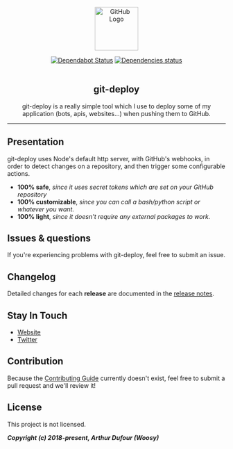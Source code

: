 <p align="center"><a href="https://arthurdufour.com" target="_blank" rel="noopener noreferrer"><img width="100" src="https://upload.wikimedia.org/wikipedia/commons/thumb/9/91/Octicons-mark-github.svg/1200px-Octicons-mark-github.svg.png" alt="GitHub Logo"></a></p>

<p align="center">
  <a href="https://dependabot.com/"><img src="https://api.dependabot.com/badges/status?host=github&amp;repo=Woosy/git-deploy" alt="Dependabot Status"></a>
  <a href="https://dependabot.com/"><img src="https://img.shields.io/david/Woosy/CalendarBot.svg?maxAge=3600" alt="Dependencies status"></a>
  <br>
  <br>
</p>

<h2 align="center">git-deploy</h2>

<p align="center">git-deploy is a really simple tool which I use to deploy some of my application (bots, apis, websites...) when pushing them to GitHub.</p>

---

## Presentation

git-deploy uses Node's default http server, with GitHub's webhooks, in order to detect changes on a repository, and then trigger some configurable actions.

* **100% safe**, *since it uses secret tokens which are set on your GitHub repository*
* **100% customizable**, *since you can call a bash/python script or whatever you want.*
* **100% light**, *since it doesn't require any external packages to work.*


## Issues & questions

If you're experiencing problems with git-deploy, feel free to submit an issue.

## Changelog

Detailed changes for each **release** are documented in the [release notes](https://github.com/Woosy/git-deploy/releases).

## Stay In Touch

- [Website](https://arthurdufour.com)
- [Twitter](https://twitter.com/Woosy__)

## Contribution

Because the [Contributing Guide](https://github.com/Woosy/git-deploy/blob/dev/.github/CONTRIBUTING.md) currently doesn't exist, feel free to submit a pull request and we'll review it!

## License

This project is not licensed.

***Copyright (c) 2018-present, Arthur Dufour (Woosy)***
